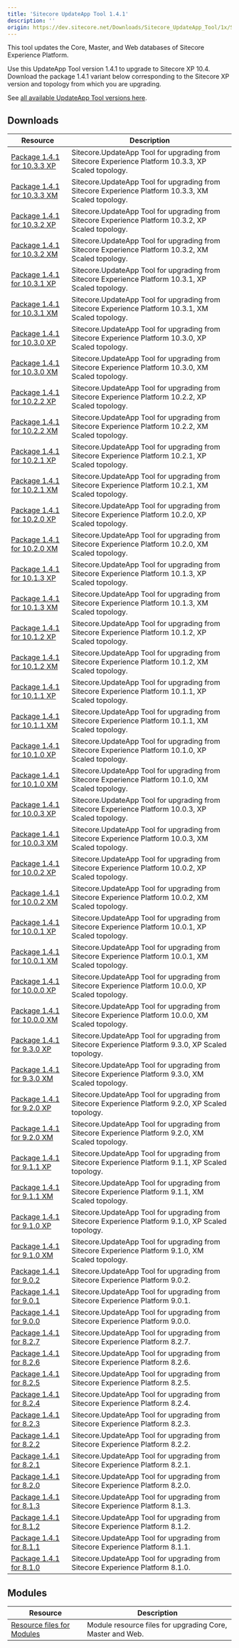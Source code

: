 ```yaml
---
title: 'Sitecore UpdateApp Tool 1.4.1'
description: ''
origin: https://dev.sitecore.net/Downloads/Sitecore_UpdateApp_Tool/1x/Sitecore_UpdateApp_Tool_131
---
```


This tool updates the Core, Master, and Web databases of Sitecore Experience Platform.

Use this UpdateApp Tool version 1.4.1 to upgrade to Sitecore XP 10.4.\
Download the package 1.4.1 variant below corresponding to the Sitecore XP version and topology from which you are upgrading.

See [all available UpdateApp Tool versions here](/downloads/Sitecore_UpdateApp_Tool).

## Downloads

| Resource                                                                                                                                                                                                                       | Description                                                                                         |
| ------------------------------------------------------------------------------------------------------------------------------------------------------------------------------------------------------------------------------ | --------------------------------------------------------------------------------------------------- |
| [Package 1.4.1 for 10.3.3 XP](<https://scdp.blob.core.windows.net/downloads/Sitecore%20UpdateApp%20Tool/1x/Sitecore%20UpdateApp%20Tool%20141/Sitecore.UpdateApp%201.4.1%20for%20Sitecore%2010.3.3%20rev.%20012336%20(XP).zip>) | Sitecore.UpdateApp Tool for upgrading from Sitecore Experience Platform 10.3.3, XP Scaled topology. |
| [Package 1.4.1 for 10.3.3 XM](<https://scdp.blob.core.windows.net/downloads/Sitecore%20UpdateApp%20Tool/1x/Sitecore%20UpdateApp%20Tool%20141/Sitecore.UpdateApp%201.4.1%20for%20Sitecore%2010.3.3%20rev.%20012336%20(XM).zip>) | Sitecore.UpdateApp Tool for upgrading from Sitecore Experience Platform 10.3.3, XM Scaled topology. |
| [Package 1.4.1 for 10.3.2 XP](<https://scdp.blob.core.windows.net/downloads/Sitecore%20UpdateApp%20Tool/1x/Sitecore%20UpdateApp%20Tool%20141/Sitecore.UpdateApp%201.4.1%20for%20Sitecore%2010.3.2%20rev.%20010837%20(XP).zip>) | Sitecore.UpdateApp Tool for upgrading from Sitecore Experience Platform 10.3.2, XP Scaled topology. |
| [Package 1.4.1 for 10.3.2 XM](<https://scdp.blob.core.windows.net/downloads/Sitecore%20UpdateApp%20Tool/1x/Sitecore%20UpdateApp%20Tool%20141/Sitecore.UpdateApp%201.4.1%20for%20Sitecore%2010.3.2%20rev.%20010837%20(XM).zip>) | Sitecore.UpdateApp Tool for upgrading from Sitecore Experience Platform 10.3.2, XM Scaled topology. |
| [Package 1.4.1 for 10.3.1 XP](<https://scdp.blob.core.windows.net/downloads/Sitecore%20UpdateApp%20Tool/1x/Sitecore%20UpdateApp%20Tool%20141/Sitecore.UpdateApp%201.4.1%20for%20Sitecore%2010.3.1%20rev.%20009452%20(XP).zip>) | Sitecore.UpdateApp Tool for upgrading from Sitecore Experience Platform 10.3.1, XP Scaled topology. |
| [Package 1.4.1 for 10.3.1 XM](<https://scdp.blob.core.windows.net/downloads/Sitecore%20UpdateApp%20Tool/1x/Sitecore%20UpdateApp%20Tool%20141/Sitecore.UpdateApp%201.4.1%20for%20Sitecore%2010.3.1%20rev.%20009452%20(XM).zip>) | Sitecore.UpdateApp Tool for upgrading from Sitecore Experience Platform 10.3.1, XM Scaled topology. |
| [Package 1.4.1 for 10.3.0 XP](<https://scdp.blob.core.windows.net/downloads/Sitecore%20UpdateApp%20Tool/1x/Sitecore%20UpdateApp%20Tool%20141/Sitecore.UpdateApp%201.4.1%20for%20Sitecore%2010.3.0%20rev.%20008463%20(XP).zip>) | Sitecore.UpdateApp Tool for upgrading from Sitecore Experience Platform 10.3.0, XP Scaled topology. |
| [Package 1.4.1 for 10.3.0 XM](<https://scdp.blob.core.windows.net/downloads/Sitecore%20UpdateApp%20Tool/1x/Sitecore%20UpdateApp%20Tool%20141/Sitecore.UpdateApp%201.4.1%20for%20Sitecore%2010.3.0%20rev.%20008463%20(XM).zip>) | Sitecore.UpdateApp Tool for upgrading from Sitecore Experience Platform 10.3.0, XM Scaled topology. |
| [Package 1.4.1 for 10.2.2 XP](<https://scdp.blob.core.windows.net/downloads/Sitecore%20UpdateApp%20Tool/1x/Sitecore%20UpdateApp%20Tool%20141/Sitecore.UpdateApp%201.4.1%20for%20Sitecore%2010.2.2%20rev.%20010645%20(XP).zip>) | Sitecore.UpdateApp Tool for upgrading from Sitecore Experience Platform 10.2.2, XP Scaled topology. |
| [Package 1.4.1 for 10.2.2 XM](<https://scdp.blob.core.windows.net/downloads/Sitecore%20UpdateApp%20Tool/1x/Sitecore%20UpdateApp%20Tool%20141/Sitecore.UpdateApp%201.4.1%20for%20Sitecore%2010.2.2%20rev.%20010645%20(XM).zip>) | Sitecore.UpdateApp Tool for upgrading from Sitecore Experience Platform 10.2.2, XM Scaled topology. |
| [Package 1.4.1 for 10.2.1 XP](<https://scdp.blob.core.windows.net/downloads/Sitecore%20UpdateApp%20Tool/1x/Sitecore%20UpdateApp%20Tool%20141/Sitecore.UpdateApp%201.4.1%20for%20Sitecore%2010.2.1%20rev.%20009559%20(XP).zip>) | Sitecore.UpdateApp Tool for upgrading from Sitecore Experience Platform 10.2.1, XP Scaled topology. |
| [Package 1.4.1 for 10.2.1 XM](<https://scdp.blob.core.windows.net/downloads/Sitecore%20UpdateApp%20Tool/1x/Sitecore%20UpdateApp%20Tool%20141/Sitecore.UpdateApp%201.4.1%20for%20Sitecore%2010.2.1%20rev.%20009559%20(XM).zip>) | Sitecore.UpdateApp Tool for upgrading from Sitecore Experience Platform 10.2.1, XM Scaled topology. |
| [Package 1.4.1 for 10.2.0 XP](<https://scdp.blob.core.windows.net/downloads/Sitecore%20UpdateApp%20Tool/1x/Sitecore%20UpdateApp%20Tool%20141/Sitecore.UpdateApp%201.4.1%20for%20Sitecore%2010.2.0%20rev.%20006766%20(XP).zip>) | Sitecore.UpdateApp Tool for upgrading from Sitecore Experience Platform 10.2.0, XP Scaled topology. |
| [Package 1.4.1 for 10.2.0 XM](<https://scdp.blob.core.windows.net/downloads/Sitecore%20UpdateApp%20Tool/1x/Sitecore%20UpdateApp%20Tool%20141/Sitecore.UpdateApp%201.4.1%20for%20Sitecore%2010.2.0%20rev.%20006766%20(XM).zip>) | Sitecore.UpdateApp Tool for upgrading from Sitecore Experience Platform 10.2.0, XM Scaled topology. |
| [Package 1.4.1 for 10.1.3 XP](<https://scdp.blob.core.windows.net/downloads/Sitecore%20UpdateApp%20Tool/1x/Sitecore%20UpdateApp%20Tool%20141/Sitecore.UpdateApp%201.4.1%20for%20Sitecore%2010.1.3%20rev.%20009558%20(XP).zip>) | Sitecore.UpdateApp Tool for upgrading from Sitecore Experience Platform 10.1.3, XP Scaled topology. |
| [Package 1.4.1 for 10.1.3 XM](<https://scdp.blob.core.windows.net/downloads/Sitecore%20UpdateApp%20Tool/1x/Sitecore%20UpdateApp%20Tool%20141/Sitecore.UpdateApp%201.4.1%20for%20Sitecore%2010.1.3%20rev.%20009558%20(XM).zip>) | Sitecore.UpdateApp Tool for upgrading from Sitecore Experience Platform 10.1.3, XM Scaled topology. |
| [Package 1.4.1 for 10.1.2 XP](<https://scdp.blob.core.windows.net/downloads/Sitecore%20UpdateApp%20Tool/1x/Sitecore%20UpdateApp%20Tool%20141/Sitecore.UpdateApp%201.4.1%20for%20Sitecore%2010.1.2%20rev.%20006578%20(XP).zip>) | Sitecore.UpdateApp Tool for upgrading from Sitecore Experience Platform 10.1.2, XP Scaled topology. |
| [Package 1.4.1 for 10.1.2 XM](<https://scdp.blob.core.windows.net/downloads/Sitecore%20UpdateApp%20Tool/1x/Sitecore%20UpdateApp%20Tool%20141/Sitecore.UpdateApp%201.4.1%20for%20Sitecore%2010.1.2%20rev.%20006578%20(XM).zip>) | Sitecore.UpdateApp Tool for upgrading from Sitecore Experience Platform 10.1.2, XM Scaled topology. |
| [Package 1.4.1 for 10.1.1 XP](<https://scdp.blob.core.windows.net/downloads/Sitecore%20UpdateApp%20Tool/1x/Sitecore%20UpdateApp%20Tool%20141/Sitecore.UpdateApp%201.4.1%20for%20Sitecore%2010.1.1%20rev.%20005862%20(XP).zip>) | Sitecore.UpdateApp Tool for upgrading from Sitecore Experience Platform 10.1.1, XP Scaled topology. |
| [Package 1.4.1 for 10.1.1 XM](<https://scdp.blob.core.windows.net/downloads/Sitecore%20UpdateApp%20Tool/1x/Sitecore%20UpdateApp%20Tool%20141/Sitecore.UpdateApp%201.4.1%20for%20Sitecore%2010.1.1%20rev.%20005862%20(XM).zip>) | Sitecore.UpdateApp Tool for upgrading from Sitecore Experience Platform 10.1.1, XM Scaled topology. |
| [Package 1.4.1 for 10.1.0 XP](<https://scdp.blob.core.windows.net/downloads/Sitecore%20UpdateApp%20Tool/1x/Sitecore%20UpdateApp%20Tool%20141/Sitecore.UpdateApp%201.4.1%20for%20Sitecore%2010.1.0%20rev.%20005207%20(XP).zip>) | Sitecore.UpdateApp Tool for upgrading from Sitecore Experience Platform 10.1.0, XP Scaled topology. |
| [Package 1.4.1 for 10.1.0 XM](<https://scdp.blob.core.windows.net/downloads/Sitecore%20UpdateApp%20Tool/1x/Sitecore%20UpdateApp%20Tool%20141/Sitecore.UpdateApp%201.4.1%20for%20Sitecore%2010.1.0%20rev.%20005207%20(XM).zip>) | Sitecore.UpdateApp Tool for upgrading from Sitecore Experience Platform 10.1.0, XM Scaled topology. |
| [Package 1.4.1 for 10.0.3 XP](<https://scdp.blob.core.windows.net/downloads/Sitecore%20UpdateApp%20Tool/1x/Sitecore%20UpdateApp%20Tool%20141/Sitecore.UpdateApp%201.4.1%20for%20Sitecore%2010.0.3%20rev.%20006577%20(XP).zip>) | Sitecore.UpdateApp Tool for upgrading from Sitecore Experience Platform 10.0.3, XP Scaled topology. |
| [Package 1.4.1 for 10.0.3 XM](<https://scdp.blob.core.windows.net/downloads/Sitecore%20UpdateApp%20Tool/1x/Sitecore%20UpdateApp%20Tool%20141/Sitecore.UpdateApp%201.4.1%20for%20Sitecore%2010.0.3%20rev.%20006577%20(XM).zip>) | Sitecore.UpdateApp Tool for upgrading from Sitecore Experience Platform 10.0.3, XM Scaled topology. |
| [Package 1.4.1 for 10.0.2 XP](<https://scdp.blob.core.windows.net/downloads/Sitecore%20UpdateApp%20Tool/1x/Sitecore%20UpdateApp%20Tool%20141/Sitecore.UpdateApp%201.4.1%20for%20Sitecore%2010.0.2%20rev.%20006052%20(XP).zip>) | Sitecore.UpdateApp Tool for upgrading from Sitecore Experience Platform 10.0.2, XP Scaled topology. |
| [Package 1.4.1 for 10.0.2 XM](<https://scdp.blob.core.windows.net/downloads/Sitecore%20UpdateApp%20Tool/1x/Sitecore%20UpdateApp%20Tool%20141/Sitecore.UpdateApp%201.4.1%20for%20Sitecore%2010.0.2%20rev.%20006052%20(XM).zip>) | Sitecore.UpdateApp Tool for upgrading from Sitecore Experience Platform 10.0.2, XM Scaled topology. |
| [Package 1.4.1 for 10.0.1 XP](<https://scdp.blob.core.windows.net/downloads/Sitecore%20UpdateApp%20Tool/1x/Sitecore%20UpdateApp%20Tool%20141/Sitecore.UpdateApp%201.4.1%20for%20Sitecore%2010.0.1%20rev.%20004842%20(XP).zip>) | Sitecore.UpdateApp Tool for upgrading from Sitecore Experience Platform 10.0.1, XP Scaled topology. |
| [Package 1.4.1 for 10.0.1 XM](<https://scdp.blob.core.windows.net/downloads/Sitecore%20UpdateApp%20Tool/1x/Sitecore%20UpdateApp%20Tool%20141/Sitecore.UpdateApp%201.4.1%20for%20Sitecore%2010.0.1%20rev.%20004842%20(XM).zip>) | Sitecore.UpdateApp Tool for upgrading from Sitecore Experience Platform 10.0.1, XM Scaled topology. |
| [Package 1.4.1 for 10.0.0 XP](<https://scdp.blob.core.windows.net/downloads/Sitecore%20UpdateApp%20Tool/1x/Sitecore%20UpdateApp%20Tool%20141/Sitecore.UpdateApp%201.4.1%20for%20Sitecore%2010.0.0%20rev.%20004346%20(XP).zip>) | Sitecore.UpdateApp Tool for upgrading from Sitecore Experience Platform 10.0.0, XP Scaled topology. |
| [Package 1.4.1 for 10.0.0 XM](<https://scdp.blob.core.windows.net/downloads/Sitecore%20UpdateApp%20Tool/1x/Sitecore%20UpdateApp%20Tool%20141/Sitecore.UpdateApp%201.4.1%20for%20Sitecore%2010.0.0%20rev.%20004346%20(XM).zip>) | Sitecore.UpdateApp Tool for upgrading from Sitecore Experience Platform 10.0.0, XM Scaled topology. |
| [Package 1.4.1 for 9.3.0 XP](<https://scdp.blob.core.windows.net/downloads/Sitecore%20UpdateApp%20Tool/1x/Sitecore%20UpdateApp%20Tool%20141/Sitecore.UpdateApp%201.4.1%20for%20Sitecore%209.3.0%20rev.%20003498%20(XP).zip>)   | Sitecore.UpdateApp Tool for upgrading from Sitecore Experience Platform 9.3.0, XP Scaled topology.  |
| [Package 1.4.1 for 9.3.0 XM](<https://scdp.blob.core.windows.net/downloads/Sitecore%20UpdateApp%20Tool/1x/Sitecore%20UpdateApp%20Tool%20141/Sitecore.UpdateApp%201.4.1%20for%20Sitecore%209.3.0%20rev.%20003498%20(XM).zip>)   | Sitecore.UpdateApp Tool for upgrading from Sitecore Experience Platform 9.3.0, XM Scaled topology.  |
| [Package 1.4.1 for 9.2.0 XP](<https://scdp.blob.core.windows.net/downloads/Sitecore%20UpdateApp%20Tool/1x/Sitecore%20UpdateApp%20Tool%20141/Sitecore.UpdateApp%201.4.1%20for%20Sitecore%209.2.0%20rev.%20002893%20(XP).zip>)   | Sitecore.UpdateApp Tool for upgrading from Sitecore Experience Platform 9.2.0, XP Scaled topology.  |
| [Package 1.4.1 for 9.2.0 XM](<https://scdp.blob.core.windows.net/downloads/Sitecore%20UpdateApp%20Tool/1x/Sitecore%20UpdateApp%20Tool%20141/Sitecore.UpdateApp%201.4.1%20for%20Sitecore%209.2.0%20rev.%20002893%20(XM).zip>)   | Sitecore.UpdateApp Tool for upgrading from Sitecore Experience Platform 9.2.0, XM Scaled topology.  |
| [Package 1.4.1 for 9.1.1 XP](<https://scdp.blob.core.windows.net/downloads/Sitecore%20UpdateApp%20Tool/1x/Sitecore%20UpdateApp%20Tool%20141/Sitecore.UpdateApp%201.4.1%20for%20Sitecore%209.1.1%20rev.%20002459%20(XP).zip>)   | Sitecore.UpdateApp Tool for upgrading from Sitecore Experience Platform 9.1.1, XP Scaled topology.  |
| [Package 1.4.1 for 9.1.1 XM](<https://scdp.blob.core.windows.net/downloads/Sitecore%20UpdateApp%20Tool/1x/Sitecore%20UpdateApp%20Tool%20141/Sitecore.UpdateApp%201.4.1%20for%20Sitecore%209.1.1%20rev.%20002459%20(XM).zip>)   | Sitecore.UpdateApp Tool for upgrading from Sitecore Experience Platform 9.1.1, XM Scaled topology.  |
| [Package 1.4.1 for 9.1.0 XP](<https://scdp.blob.core.windows.net/downloads/Sitecore%20UpdateApp%20Tool/1x/Sitecore%20UpdateApp%20Tool%20141/Sitecore.UpdateApp%201.4.1%20for%20Sitecore%209.1.0%20rev.%20001564%20(XP).zip>)   | Sitecore.UpdateApp Tool for upgrading from Sitecore Experience Platform 9.1.0, XP Scaled topology.  |
| [Package 1.4.1 for 9.1.0 XM](<https://scdp.blob.core.windows.net/downloads/Sitecore%20UpdateApp%20Tool/1x/Sitecore%20UpdateApp%20Tool%20141/Sitecore.UpdateApp%201.4.1%20for%20Sitecore%209.1.0%20rev.%20001564%20(XM).zip>)   | Sitecore.UpdateApp Tool for upgrading from Sitecore Experience Platform 9.1.0, XM Scaled topology.  |
| [Package 1.4.1 for 9.0.2](https://scdp.blob.core.windows.net/downloads/Sitecore%20UpdateApp%20Tool/1x/Sitecore%20UpdateApp%20Tool%20141/Sitecore.UpdateApp%201.4.1%20for%20Sitecore%209.0.2%20rev.%20180604.zip)               | Sitecore.UpdateApp Tool for upgrading from Sitecore Experience Platform 9.0.2.                      |
| [Package 1.4.1 for 9.0.1](https://scdp.blob.core.windows.net/downloads/Sitecore%20UpdateApp%20Tool/1x/Sitecore%20UpdateApp%20Tool%20141/Sitecore.UpdateApp%201.4.1%20for%20Sitecore%209.0.1%20rev.%20171219.zip)               | Sitecore.UpdateApp Tool for upgrading from Sitecore Experience Platform 9.0.1.                      |
| [Package 1.4.1 for 9.0.0](https://scdp.blob.core.windows.net/downloads/Sitecore%20UpdateApp%20Tool/1x/Sitecore%20UpdateApp%20Tool%20141/Sitecore.UpdateApp%201.4.1%20for%20Sitecore%209.0.0%20rev.%20171002.zip)               | Sitecore.UpdateApp Tool for upgrading from Sitecore Experience Platform 9.0.0.                      |
| [Package 1.4.1 for 8.2.7](https://scdp.blob.core.windows.net/downloads/Sitecore%20UpdateApp%20Tool/1x/Sitecore%20UpdateApp%20Tool%20141/Sitecore.UpdateApp%201.4.1%20for%20Sitecore%208.2.7%20rev.%20180406.zip)               | Sitecore.UpdateApp Tool for upgrading from Sitecore Experience Platform 8.2.7.                      |
| [Package 1.4.1 for 8.2.6](https://scdp.blob.core.windows.net/downloads/Sitecore%20UpdateApp%20Tool/1x/Sitecore%20UpdateApp%20Tool%20141/Sitecore.UpdateApp%201.4.1%20for%20Sitecore%208.2.6%20rev.%20171121.zip)               | Sitecore.UpdateApp Tool for upgrading from Sitecore Experience Platform 8.2.6.                      |
| [Package 1.4.1 for 8.2.5](https://scdp.blob.core.windows.net/downloads/Sitecore%20UpdateApp%20Tool/1x/Sitecore%20UpdateApp%20Tool%20141/Sitecore.UpdateApp%201.4.1%20for%20Sitecore%208.2.5%20rev.%20170728.zip)               | Sitecore.UpdateApp Tool for upgrading from Sitecore Experience Platform 8.2.5.                      |
| [Package 1.4.1 for 8.2.4](https://scdp.blob.core.windows.net/downloads/Sitecore%20UpdateApp%20Tool/1x/Sitecore%20UpdateApp%20Tool%20141/Sitecore.UpdateApp%201.4.1%20for%20Sitecore%208.2.4%20rev.%20170614.zip)               | Sitecore.UpdateApp Tool for upgrading from Sitecore Experience Platform 8.2.4.                      |
| [Package 1.4.1 for 8.2.3](https://scdp.blob.core.windows.net/downloads/Sitecore%20UpdateApp%20Tool/1x/Sitecore%20UpdateApp%20Tool%20141/Sitecore.UpdateApp%201.4.1%20for%20Sitecore%208.2.3%20rev.%20170407.zip)               | Sitecore.UpdateApp Tool for upgrading from Sitecore Experience Platform 8.2.3.                      |
| [Package 1.4.1 for 8.2.2](https://scdp.blob.core.windows.net/downloads/Sitecore%20UpdateApp%20Tool/1x/Sitecore%20UpdateApp%20Tool%20141/Sitecore.UpdateApp%201.4.1%20for%20Sitecore%208.2.2%20rev.%20161221.zip)               | Sitecore.UpdateApp Tool for upgrading from Sitecore Experience Platform 8.2.2.                      |
| [Package 1.4.1 for 8.2.1](https://scdp.blob.core.windows.net/downloads/Sitecore%20UpdateApp%20Tool/1x/Sitecore%20UpdateApp%20Tool%20141/Sitecore.UpdateApp%201.4.1%20for%20Sitecore%208.2.1%20rev.%20161115.zip)               | Sitecore.UpdateApp Tool for upgrading from Sitecore Experience Platform 8.2.1.                      |
| [Package 1.4.1 for 8.2.0](https://scdp.blob.core.windows.net/downloads/Sitecore%20UpdateApp%20Tool/1x/Sitecore%20UpdateApp%20Tool%20141/Sitecore.UpdateApp%201.4.1%20for%20Sitecore%208.2.0%20rev.%20160729.zip)               | Sitecore.UpdateApp Tool for upgrading from Sitecore Experience Platform 8.2.0.                      |
| [Package 1.4.1 for 8.1.3](https://scdp.blob.core.windows.net/downloads/Sitecore%20UpdateApp%20Tool/1x/Sitecore%20UpdateApp%20Tool%20141/Sitecore.UpdateApp%201.4.1%20for%20Sitecore%208.1.3%20rev.%20160519.zip)               | Sitecore.UpdateApp Tool for upgrading from Sitecore Experience Platform 8.1.3.                      |
| [Package 1.4.1 for 8.1.2](https://scdp.blob.core.windows.net/downloads/Sitecore%20UpdateApp%20Tool/1x/Sitecore%20UpdateApp%20Tool%20141/Sitecore.UpdateApp%201.4.1%20for%20Sitecore%208.1.2%20rev.%20160302.zip)               | Sitecore.UpdateApp Tool for upgrading from Sitecore Experience Platform 8.1.2.                      |
| [Package 1.4.1 for 8.1.1](https://scdp.blob.core.windows.net/downloads/Sitecore%20UpdateApp%20Tool/1x/Sitecore%20UpdateApp%20Tool%20141/Sitecore.UpdateApp%201.4.1%20for%20Sitecore%208.1.1%20rev.%20151207.zip)               | Sitecore.UpdateApp Tool for upgrading from Sitecore Experience Platform 8.1.1.                      |
| [Package 1.4.1 for 8.1.0](https://scdp.blob.core.windows.net/downloads/Sitecore%20UpdateApp%20Tool/1x/Sitecore%20UpdateApp%20Tool%20141/Sitecore.UpdateApp%201.4.1%20for%20Sitecore%208.1.0%20rev.%20151003.zip)               | Sitecore.UpdateApp Tool for upgrading from Sitecore Experience Platform 8.1.0.                      |

## Modules

| Resource                                                                                              | Description                                               |
| ----------------------------------------------------------------------------------------------------- | --------------------------------------------------------- |
| [Resource files for Modules](/downloads/Resource_files_for_Modules/1x/Resource_files_for_Modules_100) | Module resource files for upgrading Core, Master and Web. |
